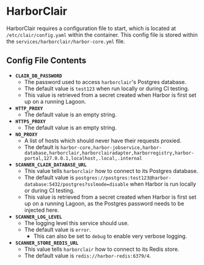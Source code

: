 # HarborClair

HarborClair requires a configuration file to start, which is located at `/etc/clair/config.yaml` within the container. This config file is stored within the `services/harborclair/harbor-core.yml` file.

## Config File Contents

* **`CLAIR_DB_PASSWORD`**
  * The password used to access `harborclair`'s Postgres database.
  * The default value is `test123` when run locally or during CI testing.
  * This value is retrieved from a secret created when Harbor is first set up on a running Lagoon.
* **`HTTP_PROXY`**
  * The default value is an empty string.
* **`HTTPS_PROXY`**
  * The default value is an empty string.
* **`NO_PROXY`**
  * A list of hosts which should never have their requests proxied.
  * The default is `harbor-core,harbor-jobservice,harbor-database,harborclair,harborclairadapter,harborregistry,harbor-portal,127.0.0.1,localhost,.local,.internal`
* **`SCANNER_CLAIR_DATABASE_URL`**
  * This value tells `harborclair` how to connect to its Postgres database.
  * The default value is `postgres://postgres:test123@harbor-database:5432/postgres?sslmode=disable` when Harbor is run locally or during CI testing.
  * This value is retrieved from a secret created when Harbor is first set up on a running Lagoon, as the Postgres password needs to be injected here.
* **`SCANNER_LOG_LEVEL`**
  * The logging level this service should use.
  * The default value is `error`.
    * This can also be set to `debug` to enable very verbose logging.
* **`SCANNER_STORE_REDIS_URL`**
  * This value tells `harborclair` how to connect to its Redis store.
  * The default value is `redis://harbor-redis:6379/4`.
